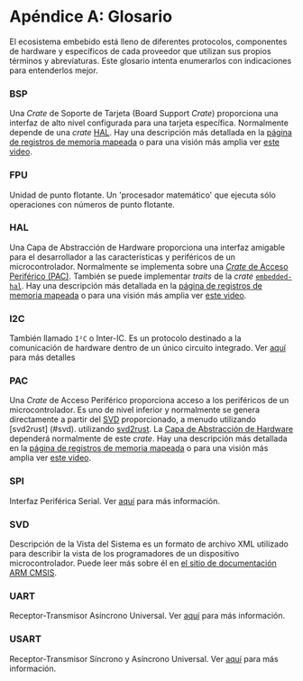 # Apéndice A: Glosario

El ecosistema embebido está lleno de diferentes protocolos, componentes de hardware y específicos de cada proveedor que utilizan sus propios términos y abreviaturas. Este glosario intenta enumerarlos con indicaciones para entenderlos mejor.

### BSP

Una _Crate_ de Soporte de Tarjeta (Board Support _Crate_) proporciona una interfaz de alto nivel configurada para una tarjeta específica. Normalmente depende de una _crate_ [HAL](#hal).
Hay una descripción más detallada en la [página de registros de memoria mapeada](../start/registers.md) o para una visión más amplia ver [este video](https://youtu.be/vLYit_HHPaY).

### FPU

Unidad de punto flotante. Un 'procesador matemático' que ejecuta sólo operaciones con números de punto flotante.

### HAL

Una Capa de Abstracción de Hardware proporciona una interfaz amigable para el desarrollador a las características y periféricos de un microcontrolador. Normalmente se implementa sobre una [_Crate_ de Acceso Periférico (PAC)](#pac).
También se puede implementar _traits_ de la _crate_ [`embedded-hal`](https://crates.io/crates/embedded-hal).
Hay una descripción más detallada en la [página de registros de memoria mapeada](../start/registers.md) o para una visión más amplia ver [este video](https://youtu.be/vLYit_HHPaY).

### I2C

También llamado `I²C` o Inter-IC. Es un protocolo destinado a la comunicación de hardware dentro de un único circuito integrado. Ver [aquí][i2c] para más detalles

[i2c]: https://en.wikipedia.org/wiki/I2c

### PAC

Una _Crate_ de Acceso Periférico proporciona acceso a los periféricos de un microcontrolador. Es uno de nivel inferior y normalmente se genera directamente a partir del [SVD](#svd) proporcionado, a menudo utilizando [svd2rust] (#svd). utilizando [svd2rust](https://github.com/rust-embedded/svd2rust/). La [Capa de Abstracción de Hardware](#hal) dependerá normalmente de este _crate_.
Hay una descripción más detallada en la [página de registros de memoria mapeada](../start/registers.md) o para una visión más amplia ver [este video](https://youtu.be/vLYit_HHPaY).

### SPI

Interfaz Periférica Serial. Ver [aquí][spi] para más información.

[spi]: https://en.wikipedia.org/wiki/Serial_peripheral_interface

### SVD

Descripción de la Vista del Sistema es un formato de archivo XML utilizado para describir la vista de los programadores de un dispositivo microcontrolador. Puede leer más sobre él en [el sitio de documentación ARM CMSIS](https://www.keil.com/pack/doc/CMSIS/SVD/html/index.html).

### UART

Receptor-Transmisor Asíncrono Universal. Ver [aquí][uart] para más información.

[uart]: https://en.wikipedia.org/wiki/Universal_asynchronous_receiver-transmitter

### USART

Receptor-Transmisor Síncrono y Asíncrono Universal. Ver [aquí][usart] para más información.

[usart]: https://en.wikipedia.org/wiki/Universal_synchronous_and_asynchronous_receiver-transmitter
